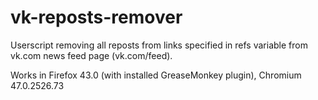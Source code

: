 # vk-reposts-remover
Userscript removing all reposts from links specified in refs variable from vk.com news feed page (vk.com/feed). 
<p>Works in Firefox 43.0 (with installed GreaseMonkey plugin), Chromium 47.0.2526.73</p>
